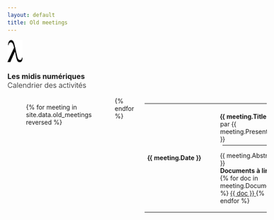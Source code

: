 ```yaml
---
layout: default
title: Old meetings
---
```


<div class="row">
  <div class="small-1 columns text-right" style="margin:0px;padding:0px;">
  <img src="/assets/img/lambda.svg" alt="lambda" style="height:50px">
</div>
  <div class="large-11 columns">
  <h3>Les midis numériques<br><span style="font-weight:300;padding-top:10px;">Calendrier des activités</span></h3>
</div>
  <div class="small-12 columns">
  <p>
</p>

<hr>
<div class="small-12 columns">
<table style="width:100%">

{% for meeting in site.data.old_meetings reversed %}
<tr>
<td style="min-width:150px;"><strong>{{ meeting.Date }}</strong></td>
<td style="padding-top:20px;"><strong>{{ meeting.Title }}</strong> par {{ meeting.Presenter }}<br>
<hr style="margin:5px;">
<p>{{ meeting.Abstract }}<br><strong>Documents à lire</strong>:
{% for doc in meeting.Documents %}
  <a href="../assets/pdf/midi_num/{{ doc }}"> {{ doc }} </a>
{% endfor %}</p>
</td>
</tr>
{% endfor %}


</table>
